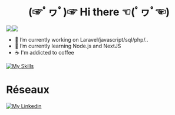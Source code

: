 
<center> <h1> (☞ﾟヮﾟ)☞         Hi there         ☜(ﾟヮﾟ☜)</h1> </center>


<img src="https://github-stats-alpha.vercel.app/api?username=ppoupardin&cc=000&tc=fff&bc=000"/><img src="https://github-readme-stats.vercel.app/api/top-langs/?username=ppoupardin&count_private=true&show_icons=true&layout=compact&theme=cobalt"/>


- 🔭 I’m currently working on Laravel/javascript/sql/php/..
- 🌱 I’m currently learning Node.js and NextJS
- ☕ I'm addicted to coffee

[![My Skills](https://skillicons.dev/icons?i=js,html,css,d3,electron,firebase,git,github,graphql,idea,jquery,laravel,linux,mysql,netlify,nextjs,nginx,php,postman,react,sass,tailwind,vscode)](https://github.com/ppoupardin)

# Réseaux
[![My Linkedin](https://skillicons.dev/icons?i=linkedin)]([https://github.com/ppoupardin](https://www.linkedin.com/in/pierre-emmanuel-poupardin-603b07137/))
